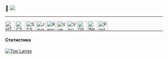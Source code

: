 ### 👋 ![](https://komarev.com/ghpvc/?username=AnIlyukina) 
___

<img align = 'left' alt ='HTML' width ='30px' src ='https://upload.wikimedia.org/wikipedia/commons/thumb/2/21/Devicon-html5-plain-wordmark.svg/1024px-Devicon-html5-plain-wordmark.svg.png'>
<img align = 'left' alt ='CSS' width ='30px' src ='https://static.javatpoint.com/csspages/images/css-tutorial.png'>
<img align = 'left' alt ='SCSS' width ='30px' src ='https://e7.pngegg.com/pngimages/72/936/png-clipart-sass-cascading-style-sheets-preprocessor-less-postcss-meng-miscellaneous-text-thumbnail.png'>
<img align = 'left' alt ='JavaScript' width ='30px' src ='https://img1.freepng.ru/20180720/bv/kisspng-javascript-logo-html-clip-art-javascript-logo-5b5188b13c2314.0304322315320700652463.jpg'>
<img align = 'left' alt ='React' width ='30px' src ='https://magantigroupllc.com/images/tech-logos/react-native.png'>
<img align = 'left' alt ='Vue' width ='30px' src ='https://upload.wikimedia.org/wikipedia/commons/f/f1/Vue.png'>
<img align = 'left' alt ='VisualStudioCode' width ='30px' src ='https://miro.medium.com/max/1200/1*AmHbL-hnvRD6JJGruVu64A.png'>
<img align = 'left' alt ='GitHub' width ='30px' src ='https://avatars.mds.yandex.net/i?id=ee4313d305f77272934966bbb7fff6b3-5507408-images-thumbs&n=13'>
<img align = 'left' alt ='Webpack' width ='30px' src ='https://depix.ru/uploads/Page/246/webpack.svg'>
<img align = 'left' alt ='Postman' width ='30px' src ='https://opencollective-production.s3.us-west-1.amazonaws.com/2321f5d0-fc67-11e9-9830-d51d2d868de4.png'>
        
<br />

___

#### Статистика
[![Top Langs](https://github-readme-stats.vercel.app/api/top-langs/?username=AnIlyukina&layout=compact)](https://github.com/anuraghazra/github-readme-stats)
<br />
